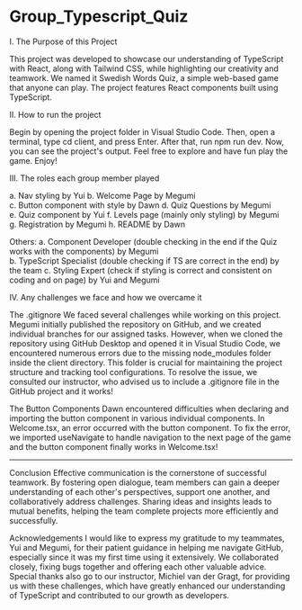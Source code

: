 # Group_Typescript_Quiz

I.	The Purpose of this Project

This project was developed to showcase our understanding of TypeScript with React, along with Tailwind CSS, while highlighting our creativity and teamwork. We named it Swedish Words Quiz, a simple web-based game that anyone can play. The project features React components built using TypeScript.

II.	How to run the project

Begin by opening the project folder in Visual Studio Code. Then, open a terminal, type cd client, and press Enter. After that, run npm run dev. Now, you can see the project's output. Feel free to explore and have fun play the game. Enjoy!


III.	The roles each group member played

a.	Nav styling by Yui 
b.	Welcome Page by Megumi  
c.	Button component with style by Dawn
d.	Quiz Questions by Megumi  
e.	Quiz component by Yui 
f.	Levels page (mainly only styling) by Megumi  
g.	Registration by Megumi 
h.	README by Dawn  

Others:
a.	Component Developer (double checking in the end if the Quiz works with the components) by Megumi  
b.	TypeScript Specialist (double checking if TS are correct in the end) by the team 
c.	Styling Expert (check if styling is correct and consistent on coding and on page) by Yui and Megumi  

IV.	Any challenges we face and how we overcame it

The .gitignore
We faced several challenges while working on this project. Megumi initially published the repository on GitHub, and we created individual branches for our assigned tasks. However, when we cloned the repository using GitHub Desktop and opened it in Visual Studio Code, we encountered numerous errors due to the missing node_modules folder inside the client directory. This folder is crucial for maintaining the project structure and tracking tool configurations. To resolve the issue, we consulted our instructor, who advised us to include a .gitignore file in the GitHub project and it works!

The Button Components
Dawn encountered difficulties when declaring and importing the button component in various individual components. In Welcome.tsx, an error occurred with the button component. To fix the error, we imported useNavigate to handle navigation to the next page of the game and the button component finally works in Welcome.tsx!

----

Conclusion
Effective communication is the cornerstone of successful teamwork. By fostering open dialogue, team members can gain a deeper understanding of each other's perspectives, support one another, and collaboratively address challenges. Sharing ideas and insights leads to mutual benefits, helping the team complete projects more efficiently and successfully.

Acknowledgements
I would like to express my gratitude to my teammates, Yui and Megumi, for their patient guidance in helping me navigate GitHub, especially since it was my first time using it extensively. We collaborated closely, fixing bugs together and offering each other valuable advice. Special thanks also go to our instructor, Michiel van der Gragt, for providing us with these challenges, which have greatly enhanced our understanding of TypeScript and contributed to our growth as developers.
